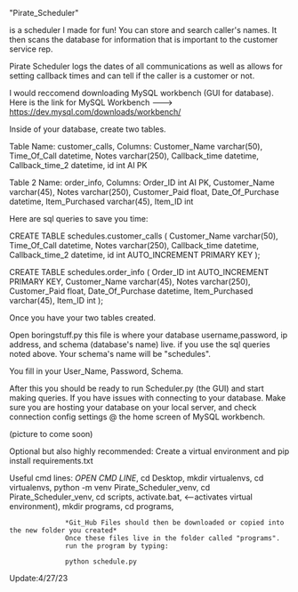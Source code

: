 "Pirate_Scheduler"
  
  is a scheduler I made for fun! You can store and search caller's names. It then scans the database for information that is important to the customer service rep.

Pirate Scheduler logs the dates of all communications as well as allows for setting callback times and can tell if the caller is a customer or not.


I would reccomend downloading MySQL workbench (GUI for database). Here is the link for MySQL Workbench ---> https://dev.mysql.com/downloads/workbench/
                               

Inside of your database, create two tables.

Table Name: customer_calls,
Columns:    Customer_Name varchar(50), 
            Time_Of_Call datetime, 
            Notes varchar(250), 
            Callback_time datetime, 
            Callback_time_2 datetime, 
            id int AI PK
            
Table 2 Name: order_info,
Columns:      Order_ID int AI PK, 
              Customer_Name varchar(45), 
              Notes varchar(250), 
              Customer_Paid float, 
              Date_Of_Purchase datetime, 
              Item_Purchased varchar(45), 
              Item_ID int
            
Here are sql queries to save you time:

CREATE TABLE schedules.customer_calls (
    Customer_Name varchar(50),
    Time_Of_Call datetime,
    Notes varchar(250),
    Callback_time datetime,
    Callback_time_2 datetime,
    id int AUTO_INCREMENT PRIMARY KEY
);


CREATE TABLE schedules.order_info (
    Order_ID int AUTO_INCREMENT PRIMARY KEY,
    Customer_Name varchar(45),
    Notes varchar(250),
    Customer_Paid float,
    Date_Of_Purchase datetime,
    Item_Purchased varchar(45),
    Item_ID int
);


Once you have your two tables created. 

Open   boringstuff.py   this file is where your database username,password, ip address, and schema (database's name) live.
if you use the sql queries noted above. Your schema's name will be "schedules".

You fill in your User_Name, Password, Schema.

After this you should be ready to run Scheduler.py (the GUI) and start making queries.
If you have issues with connecting to your database. Make sure you are hosting your
database on your local server, and check connection config settings @ the home screen
of MySQL workbench.

(picture to come soon)



Optional but also highly recommended: Create a virtual environment and pip install requirements.txt

Useful cmd lines: *OPEN CMD LINE*,
                  cd Desktop,
                  mkdir virtualenvs,
                  cd virtualenvs,
                  python -m venv Pirate_Scheduler_venv,
                  cd Pirate_Scheduler_venv,
                  cd scripts,
                  activate.bat, <--activates virtual environment),
                  mkdir programs,
                  cd programs,
                  
                  *Git_Hub Files should then be downloaded or copied into the new folder you created*
                  Once these files live in the folder called "programs". 
                  run the program by typing:  
                  
                  python schedule.py


Update:4/27/23
